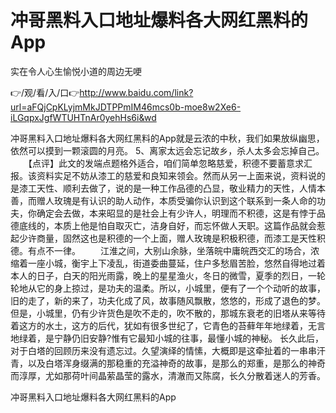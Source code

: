 # 冲哥黑料入口地址爆料各大网红黑料的App
实在令人心生愉悦小道的周边无哽

👉/观/看/入/口👉http://www.baidu.com/link?url=aFQjCpKLyjmMkJDTPPmIM46mcs0b-moe8w2Xe6-iLGqpxJgfWTUHTnAr0yehHs6i&wd

冲哥黑料入口地址爆料各大网红黑料的App就是云浓的中秋，我们如果放纵幽思，依然可以摸到一颗滚圆的月亮。
	5、离家太远会忘记故乡，杀人太多会忘掉自己。
　　【点评】此文的发端点题格外适合，咱们简单忽略慈爱，积德不要蓄意求汇报。该资料实足不妨从漆工的慈爱和良知来领会。然而从另一上面来说，资料说的是漆工天性、顺利去做了，说的是一种工作品德的凸显，敬业精力的天性，人情本善，而赠人玫瑰是有认识的助人动作，本质受骗你认识到这个联系到一条人命的功夫，你确定会去做，本来昭显的是社会上有少许人，明理而不积德，这是有悖于品德底线的，本质上他是怕自取灭亡，洁身自好，而忘怀做人天职。这篇作品就会惹起少许商量，固然这也是积德的一个上面，赠人玫瑰是积极积德，而漆工是天性积德。有点不一律。
　　江淮之间，大别山余脉，坐落皖中庸皖西交汇的场合，浓缩着一座小城，衡宇上下凌乱，街道委曲蔓延，住户多愁眉苦脸，悠然自得地过着本人的日子，白天的阳光雨露，晚上的星星渔火，冬日的微雪，夏季的烈日，一轮轮地从它的身上掠过，是功夫的温柔。所以，小城里，便有了一个个动听的故事，旧的走了，新的来了，功夫化成了风，故事随风飘散，悠悠的，形成了退色的梦。但是，小城里，仍有少许货色是吹不走的，吹不散的，那城东衰老的旧塔从来等待着这方的水土，这方的后代，犹如有很多世纪了，它青色的苔藓年年地绿着，无言地绿着，是宁静仍旧安静?惟有它最知小城的往事，最懂小城的神秘。
长久此后，对于白塔的回顾历来没有遗忘过。久望演绎的情愫，大概即是这牵扯着的一串串汗青，以及白塔浑身缀满的那稳重的充溢神奇的故事，是那么的郑重，是那么的神奇而淳厚，尤如那荷叶间晶萦晶莹的露水，清澈而又陈腐，长久分散着迷人的芳香。

冲哥黑料入口地址爆料各大网红黑料的App
